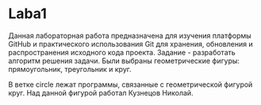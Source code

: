 # Laba1
Данная лабораторная работа предназначена для изучения платформы GitHub и практического использования Git для хранения, обновления и распространения исходного кода проекта.
Задание - разработать алгоритм решения задачи. Были выбраны геометрические фигуры: прямоугольник, треугольник и круг.

В ветке circle лежат программы, связанные с геометрической фигурой круг.
Над данной фигурой работал Кузнецов Николай.
